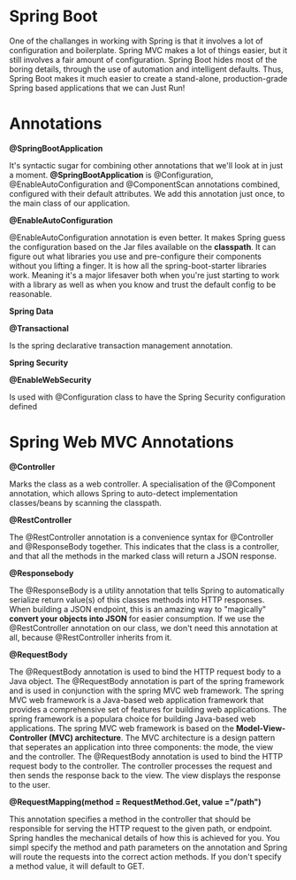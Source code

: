 # Spring Boot 
One of the challanges in working with Spring is that it involves a lot of configuration and boilerplate.
Spring MVC makes a lot of things easier, but it still involves a fair amount of configuration.
Spring Boot hides most of the boring details, through the use of automation and intelligent defaults.
Thus, Spring Boot makes it much easier to create a stand-alone, production-grade Spring based applications that we can Just Run!

# Annotations

**@SpringBootApplication**

It's syntactic sugar for combining other annotations that we'll look at in just a moment.
**@SpringBootApplication** is @Configuration, @EnableAutoConfiguration and 
@ComponentScan annotations combined, configured with their default attributes. We add this
annotation just once, to the main class of our application.

**@EnableAutoConfiguration**

@EnableAutoConfiguration annotation is even better. It makes Spring guess the configuration
based on the Jar files available on the **classpath**. It can figure out what
libraries you use and pre-configure their components without you lifting a finger.
It is how all the spring-boot-starter libraries work. Meaning it's a major lifesaver both
when you're just starting to work with a library as well as when you know and trust the default config
to be reasonable.

**Spring Data**

**@Transactional**

Is the spring declarative transaction management annotation.

**Spring Security**

**@EnableWebSecurity**

Is used with @Configuration class to have the Spring Security configuration defined

# **Spring Web MVC Annotations**

**@Controller**

Marks the class as a web controller. A specialisation of the @Component annotation,
which allows Spring to auto-detect implementation classes/beans by scanning the
classpath.

**@RestController**

The @RestController annotation is a convenience syntax for @Controller and @ResponseBody together.
This indicates that the class is a controller, and that all the methods in the marked class
will return a JSON response.

**@Responsebody**

The @ResponseBody is a utility annotation that tells Spring to automatically
serialize return value(s) of this classes methods into HTTP responses. When building
a JSON endpoint, this is an amazing way to "magically" **convert your objects into JSON** 
for easier consumption. If we use the @RestController annotation on our class, we don't need
this annotation at all, because @RestController inherits from it.

**@RequestBody**

The @RequestBody annotation is used to bind the HTTP request body to a Java object.
The @RequestBody annotation is part of the spring framework and is used in conjunction
with the spring MVC web framework. The spring MVC web framework is a Java-based web application
framework that provides a comprehensive set of features for building
web applications. The spring framework is a populara choice for building Java-based
web applications. The spring MVC web framework is based on the **Model-View-Controller
(MVC) architecture**. The MVC architecture is a design pattern that seperates an application
into three components: the mode, the view and the controller. The @RequestBody annotation is used to 
bind the HTTP request body to the controller. The controller processes the
request and then sends the response back to the view. The view displays the
response to the user.

**@RequestMapping(method = RequestMethod.Get, value ="/path")**

This annotation specifies a method in the controller that should be responsible for serving the
HTTP request to the given path, or endpoint. Spring handles the mechanical details of how this
is achieved for you. You simpl specify the method and path parameters on the 
annotation and Spring will route the requests into the correct
action methods. If you don't specify a method value, it will default to GET.



